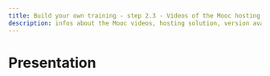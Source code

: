 ```yaml
---
title: Build your own training - step 2.3 - Videos of the Mooc hosting and adaptation possibilities
description: infos about the Mooc videos, hosting solution, version available.
---
```

# Presentation